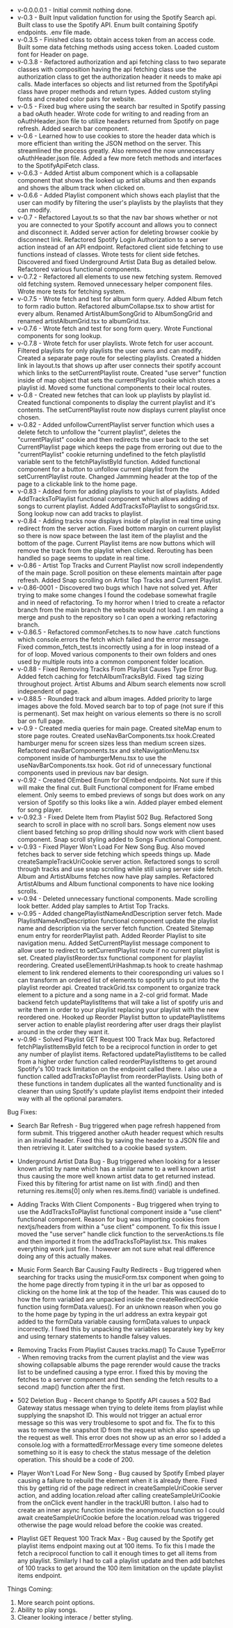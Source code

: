 - v-0.0.0.0.1 - Initial commit nothing done.
- v-0.3 - Built Input validation function for using the Spotify Search api. Built class to use the Spotify API. Enum built containing Spotify endpoints. .env file made.
- v-0.3.5 - Finished class to obtain access token from an access code. Built some data fetching methods using access token. Loaded custom font for Header on page. 
- v-0.3.8 - Refactored authorization and api fetching class to two separate classes with composition having the api fetching class use the authorization class to get the authorization header it needs to make api calls. Made interfaces so objects and list returned from the SpotifyApi class have proper methods and return types. Added custom styling fonts and created color pairs for website. 
- v-0.5 - Fixed bug where using the search bar resulted in Spotify passing a bad oAuth header. Wrote code for writing to and reading from an oAuthHeader.json file to utilize headers returned from Spotify on page refresh. Added search bar component. 
- v-0.6 - Learned how to use cookies to store the header data which is more efficient than writing the JSON method on the server. This streamlined the process greatly. Also removed the now unnecessary oAuthHeader.json file. Added a few more fetch methods and interfaces to the SpotifyApiFetch class.
- v-0.6.3 - Added Artist album component which is a collapsable component that shows the looked up artist albums and then expands and shows the album track when clicked on.
- v-0.6.6 - Added Playlist component which shows each playlist that the user can modify by filtering the user's playlists by the playlists that they can modify. 
- v-0.7 - Refactored Layout.ts so that the nav bar shows whether or not you are connected to your Spotify account and allows you to connect and disconnect it. Added server action for deleting browser cookie by disconnect link. Refactored Spotify Login Authorization to a server action instead of an API endpoint. Refactored client side fetching to use functions instead of classes. Wrote tests for client side fetches. Discovered and fixed Underground Artist Data Bug as detailed below.  Refactored various functional components.
- v-0.7.2 - Refactored all elements to use new fetching system. Removed old fetching system. Removed unnecessary helper component files. Wrote more tests for fetching system.
- v-0.7.5 - Wrote fetch and test for album form query. Added Album fetch to form radio button. Refactored albumCollapse.tsx to show artist for every album. Renamed ArtistAlbumSongGrid to AlbumSongGrid and renamed artistAlbumGrid.tsx to albumGrid.tsx. 
- v-0.7.6 - Wrote fetch and test for song form query. Wrote Functional components for song lookup.
- v-0.7.8 - Wrote fetch for user playlists. Wrote fetch for user account. Filtered playlists for only playlists the user owns and can modify. Created a separate page route for selecting playlists. Created a hidden link in layout.ts that shows up after user connects their spotify account which links to the setCurrentPlaylist route. Created "use server" function inside of map object that sets the currentPlaylist cookie which stores a playlist id. Moved some functional components to their local routes.
- v-0.8 - Created new fetches that can look up playlists by playlist id. Created functional components to display the current playlist and it's contents. The setCurrentPlaylist route now displays current playlist once chosen. 
- v-0.82 - Added unfollowCurrentPlaylist server function which uses a delete fetch to unfollow the "current playlist", deletes the "currentPlaylist" cookie and then redirects the user back to the set CurrentPlaylist page which keeps the page from erroring out due to the "currentPlaylist" cookie returning undefined to the fetch playlistId variable sent to the fetchPlaylistById function. Added functional component for a button to unfollow current playlist from the setCurrentPlaylist route. Changed Jammming header at the top of the page to a clickable link to the home page.
- v-0.83 - Added form for adding playlists to your list of playlists. Added AddTracksToPlaylist functional component which allows adding of songs to current playlist. Added AddTracksToPlaylist to songsGrid.tsx. Song lookup now can add tracks to playlist. 
- v-0.84 - Adding tracks now displays inside of playlist in real time using redirect from the server action. Fixed bottom margin on current playlist so there is now space between the last item of the playlist and the bottom of the page. Current Playlist items are now buttons which will remove the track from the playlist when clicked. Rerouting has been handled so page seems to update in real time.
- v-0.86 - Artist Top Tracks and Current Playlist now scroll independently of the main page. Scroll position on these elements maintain after page refresh. Added Snap scrolling on Artist Top Tracks and Current Playlist.
- v-0.86-0001 - Discovered two bugs which I have not solved yet. After trying to make some changes I found the codebase somewhat fragile and in need of refactoring. To my horror when I tried to create a refactor branch from the main branch the website would not load. I am making a merge and push to the repository so I can open a working refactoring branch.
- v-0.86.5 - Refactored commonFetches.ts to now have .catch functions which console.errors the fetch which failed and the error message. Fixed common_fetch_test.ts incorrectly using a for in loop instead of a for of loop. Moved various components to their own folders and ones used by multiple routs into a common component folder location.
- v-0.88 - Fixed Removing Tracks From Playlist Causes Type Error Bug. Added fetch caching for fetchAlbumTracksById. Fixed <Image> tag sizing throughout project. Artist Albums and Album search elements now scroll independent of page.
- v-0.88.5 - Rounded track and album images. Added priority to large images above the fold. Moved search bar to top of page (not sure if this is permenant). Set max height on various elements so there is no scroll bar on full page.
- v-0.9 - Created media queries for main page. Created siteMap enum to store page routes. Created useNavBarComponents.tsx hook.Created hamburger menu for screen sizes less than medium screen sizes. Refactored navBarComponents.tsx and siteNavigationMenu.tsx component inside of hamburgerMenu.tsx to use the useNavBarComponents.tsx hook. Got rid of unnecessary functional components used in previous nav bar design.
- v-0.92 - Created OEmbed Enum for OEmbed endpoints. Not sure if this will make the final cut. Built Functional component for IFrame embed element. Only seems to embed previews of songs but does work on any version of Spotify so this looks like a win. Added player embed element for song player.
- v-0.92.3 - Fixed Delete Item from Playlist 502 Bug. Refactored Song search to scroll in place with no scroll bars. Songs element now uses client based fetching so prop drilling should now work with client based component. Snap scroll styling added to Songs Functional Component.
- v-0.93 - Fixed Player Won't Load For New Song Bug. Also moved fetches back to server side fetching which speeds things up. Made createSampleTrackUriCookie server action. Refactored songs to scroll through tracks and use snap scrolling while still using server side fetch. Album and ArtistAlbums fetches now have play samples. Refactored ArtistAlbums and Album functional components to have nice looking scrolls.
- v-0.94 - Deleted unnecessary functional components. Made scrolling look better. Added play samples to Artist Top Tracks.
- v-0.95 - Added changePlaylistNameAndDescription server fetch. Made PlaylistNameAndDescription functional component update the playlist name and description via the server fetch function. Created Sitemap enum entry for reorderPlaylist path. Added Reorder Playlist to site navigation menu. Added SetCurrentPlaylist message component to allow user to redirect to setCurrentPlaylist route if no current playlist is set. Created playlistReorder.tsx functional component for playlist reordering. Created useElementUriHashmap.ts hook to create hashmap element to link rendered elements to their cooresponding uri values so I can transform an ordered list of elements to spotify uris to put into the playlist reorder api. Created trackGrid.tsx component to organize track element to a picture and a song name in a 2-col grid format. Made backend fetch updatePlaylistItems that will take a list of spotify uris and write them in order to your playlist replacing your playlist with the new reordered one. Hooked up Reorder Playlist button to updatePlaylistItems server action to enable playlist reordering after user drags their playlist around in the order they want it.
- v-0.96 - Solved Playlist GET Request 100 Track Max bug. Refactored fetchPlaylistItemsById fetch to be a reciprocol function in order to get any number of playlist items. Refactored updatePlaylistItems to be called from a higher order function called reorderPlaylistItems to get around Spotify's 100 track limitation on the endpoint called there. I also use a function called addTracksToPlaylist from reorderPlaylists. Using both of these functions in tandem duplicates all the wanted functionality and is cleaner than using Spotify's update playlist items endpoint their inteded way with all the optional paramaters.


Bug Fixes:
- Search Bar Refresh - Bug triggered when page refresh happened from form submit. This triggered another oAuth header request which results in an invalid header. Fixed this by saving the header to a JSON file and then retrieving it. Later switched to a cookie based system.

- Underground Artist Data Bug - Bug triggered when looking for a lesser known artist by name which has a similar name to a well known artist thus causing the more well known artist data to get returned instead. Fixed this by filtering for artist name on list with .find() and then returning res.items[0] only when res.items.find() variable is undefined.

- Adding Tracks With Client Components - Bug triggered when trying to use the AddTracksToPlaylist functional component inside a "use client" functional component. Reason for bug was importing cookies from nextjs/headers from within a "use client" component. To fix this issue I moved the "use server" handle click function to the serverActions.ts file and then imported it from the addTracksToPlaylist.tsx. This makes everything work just fine. I however am not sure what real difference doing any of this actually makes.

- Music Form Search Bar Causing Faulty Redirects - Bug triggered when searching for tracks using the musicForm.tsx component when going to the home page directly from typing it in the url bar as opposed to clicking on the home link at the top of the header. This was caused do to how the form variabled are unpacked inside the createRedirectCookie function using formData.values(). For an unknown reason when you go to the home page by typing in the url address an extra keypair got added to the formData variable causing formData.values to unpack incorrectly. I fixed this by unpacking the variables separately key by key and using ternary statements to handle falsey values.

- Removing Tracks From Playlist Causes tracks.map() To Cause TypeError - When removing tracks from the current playlist and the view was showing collapsable albums the page rerender would cause the tracks list to be undefined causing a type error. I fixed this by moving the fetches to a server component and then sending the fetch results to a second .map() function after the first.

- 502 Deletion Bug - Recent change to Spotify API causes a 502 Bad Gateway status message when trying to delete items from playlist while supplying the snapshot ID. This would not trigger an actual error message so this was very troublesome to spot and fix. The fix to this was to remove the snapshot ID from the request which also speeds up the request as well. This error does not show up as an error so I added a console.log with a formattedErrorMessage every time someone deletes something so it is easy to check the status message of the deletion operation. This should be a code of 200.

- Player Won't Load For New Song - Bug caused by Spotify Embed player causing a failure to rebuild the element when it is already there. Fixed this by getting rid of the page redirect in createSampleUriCookie server action, and adding location.reload after calling createSampleUriCookie from the onClick event handler in the trackURI button. I also had to create an inner async function inside the anonymous function so I could await createSampleUriCookie before the location.reload was triggered otherwise the page would reload before the cookie was created.

- Playlist GET Request 100 Track Max - Bug caused by the Spotify get playlist items endpoint maxing out at 100 items. To fix this I made the fetch a reciprocol function to call it enough times to get all items from any playlist. Similarly I had to call a playlist update and then add batches of 100 tracks to get around the 100 item limitation on the update playlist items endpoint.

Things Coming:
1. More search point options.
2. Ability to play songs.
3. Cleaner looking interace / better styling.
